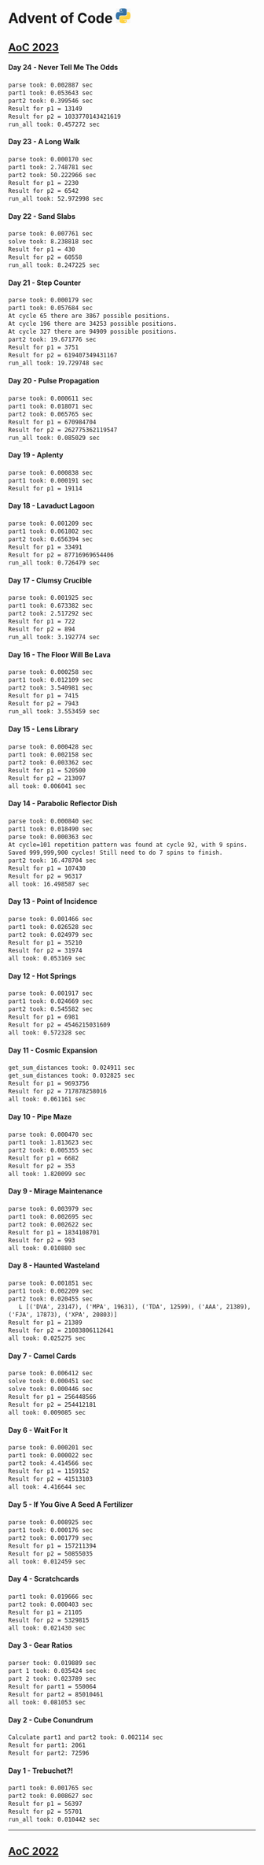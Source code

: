 # Advent of Code <img src="img.png" width="30" height="30">


## [AoC 2023](https://adventofcode.com/2023)

#### Day 24 - Never Tell Me The Odds
```
parse took: 0.002887 sec
part1 took: 0.053643 sec
part2 took: 0.399546 sec
Result for p1 = 13149
Result for p2 = 1033770143421619
run_all took: 0.457272 sec
```

#### Day 23 - A Long Walk
```
parse took: 0.000170 sec
part1 took: 2.748781 sec
part2 took: 50.222966 sec
Result for p1 = 2230
Result for p2 = 6542
run_all took: 52.972998 sec
```

#### Day 22 - Sand Slabs
```
parse took: 0.007761 sec
solve took: 8.238818 sec
Result for p1 = 430
Result for p2 = 60558
run_all took: 8.247225 sec
```

#### Day 21 - Step Counter
```
parse took: 0.000179 sec
part1 took: 0.057684 sec
At cycle 65 there are 3867 possible positions.
At cycle 196 there are 34253 possible positions.
At cycle 327 there are 94909 possible positions.
part2 took: 19.671776 sec
Result for p1 = 3751
Result for p2 = 619407349431167
run_all took: 19.729748 sec
```

#### Day 20 - Pulse Propagation
```
parse took: 0.000611 sec
part1 took: 0.018071 sec
part2 took: 0.065765 sec
Result for p1 = 670984704
Result for p2 = 262775362119547
run_all took: 0.085029 sec
```

#### Day 19 - Aplenty
```
parse took: 0.000838 sec
part1 took: 0.000191 sec
Result for p1 = 19114
```

#### Day 18 - Lavaduct Lagoon
```
parse took: 0.001209 sec
part1 took: 0.061802 sec
part2 took: 0.656394 sec
Result for p1 = 33491
Result for p2 = 87716969654406
run_all took: 0.726479 sec
```

#### Day 17 - Clumsy Crucible
```
parse took: 0.001925 sec
part1 took: 0.673382 sec
part2 took: 2.517292 sec
Result for p1 = 722
Result for p2 = 894
run_all took: 3.192774 sec
```

#### Day 16 - The Floor Will Be Lava
```
parse took: 0.000258 sec
part1 took: 0.012109 sec
part2 took: 3.540981 sec
Result for p1 = 7415
Result for p2 = 7943
run_all took: 3.553459 sec
```

#### Day 15 - Lens Library
```
parse took: 0.000428 sec
part1 took: 0.002158 sec
part2 took: 0.003362 sec
Result for p1 = 520500
Result for p2 = 213097
all took: 0.006041 sec
```

#### Day 14 - Parabolic Reflector Dish
```
parse took: 0.000840 sec
part1 took: 0.018490 sec
parse took: 0.000363 sec
At cycle=101 repetition pattern was found at cycle 92, with 9 spins.
Saved 999,999,900 cycles! Still need to do 7 spins to finish.
part2 took: 16.478704 sec
Result for p1 = 107430
Result for p2 = 96317
all took: 16.498587 sec
```

#### Day 13 - Point of Incidence
```
parse took: 0.001466 sec
part1 took: 0.026528 sec
part2 took: 0.024979 sec
Result for p1 = 35210
Result for p2 = 31974
all took: 0.053169 sec
```

#### Day 12 - Hot Springs
```
parse took: 0.001917 sec
part1 took: 0.024669 sec
part2 took: 0.545582 sec
Result for p1 = 6981
Result for p2 = 4546215031609
all took: 0.572328 sec
```

#### Day 11 - Cosmic Expansion
```
get_sum_distances took: 0.024911 sec
get_sum_distances took: 0.032825 sec
Result for p1 = 9693756
Result for p2 = 717878258016
all took: 0.061161 sec
```

#### Day 10 - Pipe Maze
```
parse took: 0.000470 sec
part1 took: 1.813623 sec
part2 took: 0.005355 sec
Result for p1 = 6682
Result for p2 = 353
all took: 1.820099 sec
```

#### Day 9 - Mirage Maintenance
```
parse took: 0.003979 sec
part1 took: 0.002695 sec
part2 took: 0.002622 sec
Result for p1 = 1834108701
Result for p2 = 993
all took: 0.010880 sec
```

#### Day 8 - Haunted Wasteland
```
parse took: 0.001851 sec
part1 took: 0.002209 sec
part2 took: 0.020455 sec
   L [('DVA', 23147), ('MPA', 19631), ('TDA', 12599), ('AAA', 21389), ('FJA', 17873), ('XPA', 20803)]
Result for p1 = 21389
Result for p2 = 21083806112641
all took: 0.025275 sec
```

#### Day 7 - Camel Cards
```
parse took: 0.006412 sec
solve took: 0.000451 sec
solve took: 0.000446 sec
Result for p1 = 256448566
Result for p2 = 254412181
all took: 0.009085 sec
```

#### Day 6 - Wait For It
```
parse took: 0.000201 sec
part1 took: 0.000022 sec
part2 took: 4.414566 sec
Result for p1 = 1159152
Result for p2 = 41513103
all took: 4.416644 sec
```

#### Day 5 - If You Give A Seed A Fertilizer
```
parse took: 0.008925 sec
part1 took: 0.000176 sec
part2 took: 0.001779 sec
Result for p1 = 157211394
Result for p2 = 50855035
all took: 0.012459 sec
```

#### Day 4 - Scratchcards
```
part1 took: 0.019666 sec
part2 took: 0.000403 sec
Result for p1 = 21105
Result for p2 = 5329815
all took: 0.021430 sec
```

#### Day 3 - Gear Ratios
```
parser took: 0.019889 sec
part 1 took: 0.035424 sec
part 2 took: 0.023789 sec
Result for part1 = 550064
Result for part2 = 85010461
all took: 0.081053 sec
```

#### Day 2 - Cube Conundrum
```
Calculate part1 and part2 took: 0.002114 sec
Result for part1: 2061
Result for part2: 72596
```

#### Day 1 - Trebuchet?!
```
part1 took: 0.001765 sec
part2 took: 0.008627 sec
Result for p1 = 56397
Result for p2 = 55701
run_all took: 0.010442 sec
```

---

## [AoC 2022](https://adventofcode.com/2022)
